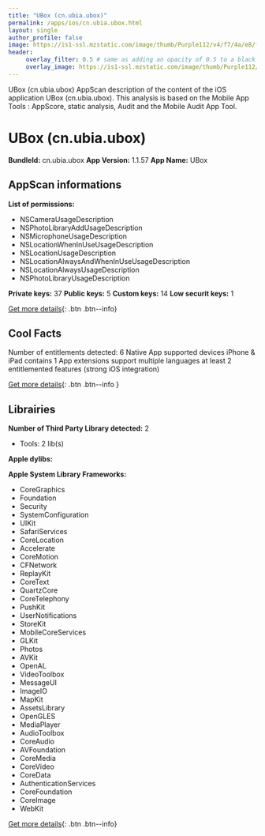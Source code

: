 ```yaml
---
title: "UBox (cn.ubia.ubox)"
permalink: /apps/ios/cn.ubia.ubox.html
layout: single
author_profile: false
image: https://is1-ssl.mzstatic.com/image/thumb/Purple112/v4/f7/4a/e8/f74ae894-4260-a19d-7cb1-956d2be55aa3/AppIcon-0-0-1x_U007emarketing-0-0-0-9-0-0-sRGB-0-0-0-GLES2_U002c0-512MB-85-220-0-0.png/512x512bb.jpg
header: 
     overlay_filter: 0.5 # same as adding an opacity of 0.5 to a black background
     overlay_image: https://is1-ssl.mzstatic.com/image/thumb/Purple112/v4/f7/4a/e8/f74ae894-4260-a19d-7cb1-956d2be55aa3/AppIcon-0-0-1x_U007emarketing-0-0-0-9-0-0-sRGB-0-0-0-GLES2_U002c0-512MB-85-220-0-0.png/512x512bb.jpg
---
```

UBox (cn.ubia.ubox) AppScan description of the content of the iOS application UBox (cn.ubia.ubox). This analysis is based on the Mobile App Tools : AppScore, static analysis, Audit and the Mobile Audit App Tool.

# UBox (cn.ubia.ubox)

**BundleId:** cn.ubia.ubox
**App Version:** 1.1.57
**App Name:** UBox


## AppScan informations 

**List of permissions:** 
- NSCameraUsageDescription
- NSPhotoLibraryAddUsageDescription
- NSMicrophoneUsageDescription
- NSLocationWhenInUseUsageDescription
- NSLocationUsageDescription
- NSLocationAlwaysAndWhenInUseUsageDescription
- NSLocationAlwaysUsageDescription
- NSPhotoLibraryUsageDescription
  
  
**Private keys:** 37
**Public keys:** 5
**Custom keys:** 14
**Low securit keys:** 1
  
[Get more details](/pricing.html){: .btn .btn--info}

## Cool Facts

Number of entitlements detected: 6
Native App
supported devices iPhone & iPad
contains 1 App extensions
support multiple languages
at least 2 entitlemented features (strong iOS integration)
  
[Get more details](/pricing.html){: .btn .btn--info }

## Librairies 
**Number of Third Party Library detected:** 2
- Tools: 2 lib(s)


**Apple dylibs:**


**Apple System Library Frameworks:**
- CoreGraphics
- Foundation
- Security
- SystemConfiguration
- UIKit
- SafariServices
- CoreLocation
- Accelerate
- CoreMotion
- CFNetwork
- ReplayKit
- CoreText
- QuartzCore
- CoreTelephony
- PushKit
- UserNotifications
- StoreKit
- MobileCoreServices
- GLKit
- Photos
- AVKit
- OpenAL
- VideoToolbox
- MessageUI
- ImageIO
- MapKit
- AssetsLibrary
- OpenGLES
- MediaPlayer
- AudioToolbox
- CoreAudio
- AVFoundation
- CoreMedia
- CoreVideo
- CoreData
- AuthenticationServices
- CoreFoundation
- CoreImage
- WebKit


  
[Get more details](/pricing.html){: .btn .btn--info}

